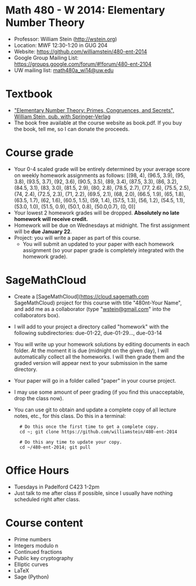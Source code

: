 # Math 480 - W 2014: Elementary Number Theory

- Professor: William Stein (<http://wstein.org>)
- Location:  MWF 12:30-1:20 in GUG 204
- Website: <https://github.com/williamstein/480-ent-2014>
- Google Group Mailing List: <https://groups.google.com/forum/#!forum/480-ent-2104>
- UW mailing list: <math480a_wi14@uw.edu>

# Textbook

- ["Elementary Number Theory: Primes, Congruences, and Secrets", William Stein, pub. with Springer-Verlag](http://wstein.org/ent)
- The book free available at the course website as book.pdf.  If you buy the book, tell me, so I can donate the proceeds.

# Course grade

- Your 0-4 scaled grade will be entirely determined by your average score on weekly homework assignments as follows:
    [(98, 4), (96.5, 3.9), (95, 3.8), (93.5, 3.7), (92, 3.6), (90.5, 3.5), (89, 3.4), (87.5, 3.3), (86, 3.2), (84.5, 3.1), (83, 3.0), (81.5, 2.9), (80, 2.8), (78.5, 2.7), (77, 2.6), (75.5, 2.5), (74, 2.4), (72.5, 2.3), (71, 2.2), (69.5, 2.1), (68, 2.0), (66.5, 1.9), (65, 1.8), (63.5, 1.7), (62, 1.6), (60.5, 1.5), (59, 1.4), (57.5, 1.3), (56, 1.2), (54.5, 1.1), (53.0, 1.0), (51.5, 0.9), (50.1, 0.8), (50.0,0.7), (0, 0)]
- Your lowest 2 homework grades will be dropped.  **Absolutely no late homework will receive credit.**
- Homework will be due on Wednesdays at midnight.  The first assignment will be **due January 22**.
- Project: you will write a paper as part of this course.
   - You will submit an updated to your paper with each homework assignment (so your paper grade is completely integrated with the homework grade).

# SageMathCloud

- Create a [SageMathCloud](https://cloud.sagemath.com SageMathCloud) project for this course with title "480nt-Your Name", and add me as a collaborator (type "wstein@gmail.com" into the collaborators box).
- I will add to your project a directory called "homework" with the following subdirectories: due-01-22, due-01-29..., due-03-14
- You will write up your homework solutions by editing documents in each folder.  At the moment it is due (midnight on the given day), I will automatically collect all the homeworks.  I will then grade them and the graded version will appear next to your submission in the same directory.
- Your paper will go in a folder called "paper" in your course project.
- I may use some amount of peer grading (if you find this unacceptable, drop the class now).
- You can use git to obtain and update a complete copy of all lecture notes, etc., for this class.  Do this in a terminal:

        # Do this once the first time to get a complete copy.
        cd ~; git clone https://github.com/williamstein/480-ent-2014

        # Do this any time to update your copy.
        cd ~/480-ent-2014; git pull


# Office Hours

- Tuesdays in Padelford C423 1-2pm
- Just talk to me after class if possible, since I usually have nothing scheduled right after class.

# Course content

 - Prime numbers
 - Integers modulo n
 - Continued fractions
 - Public key cryptography
 - Elliptic curves
 - LaTeX
 - Sage (Python)









